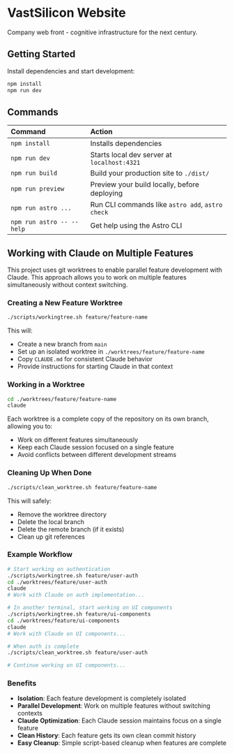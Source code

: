 # VastSilicon Website

Company web front - cognitive infrastructure for the next century.

## Getting Started

Install dependencies and start development:

```sh
npm install
npm run dev
```

## Commands

| Command                   | Action                                           |
| :------------------------ | :----------------------------------------------- |
| `npm install`             | Installs dependencies                            |
| `npm run dev`             | Starts local dev server at `localhost:4321`      |
| `npm run build`           | Build your production site to `./dist/`          |
| `npm run preview`         | Preview your build locally, before deploying     |
| `npm run astro ...`       | Run CLI commands like `astro add`, `astro check` |
| `npm run astro -- --help` | Get help using the Astro CLI                     |

## Working with Claude on Multiple Features

This project uses git worktrees to enable parallel feature development with Claude. This approach allows you to work on multiple features simultaneously without context switching.

### Creating a New Feature Worktree

```sh
./scripts/workingtree.sh feature/feature-name
```

This will:
- Create a new branch from `main`
- Set up an isolated worktree in `./worktrees/feature/feature-name`
- Copy `CLAUDE.md` for consistent Claude behavior
- Provide instructions for starting Claude in that context

### Working in a Worktree

```sh
cd ./worktrees/feature/feature-name
claude
```

Each worktree is a complete copy of the repository on its own branch, allowing you to:
- Work on different features simultaneously
- Keep each Claude session focused on a single feature
- Avoid conflicts between different development streams

### Cleaning Up When Done

```sh
./scripts/clean_worktree.sh feature/feature-name
```

This will safely:
- Remove the worktree directory
- Delete the local branch
- Delete the remote branch (if it exists)
- Clean up git references

### Example Workflow

```sh
# Start working on authentication
./scripts/workingtree.sh feature/user-auth
cd ./worktrees/feature/user-auth
claude
# Work with Claude on auth implementation...

# In another terminal, start working on UI components
./scripts/workingtree.sh feature/ui-components
cd ./worktrees/feature/ui-components
claude
# Work with Claude on UI components...

# When auth is complete
./scripts/clean_worktree.sh feature/user-auth

# Continue working on UI components...
```

### Benefits

- **Isolation**: Each feature development is completely isolated
- **Parallel Development**: Work on multiple features without switching contexts
- **Claude Optimization**: Each Claude session maintains focus on a single feature
- **Clean History**: Each feature gets its own clean commit history
- **Easy Cleanup**: Simple script-based cleanup when features are complete
